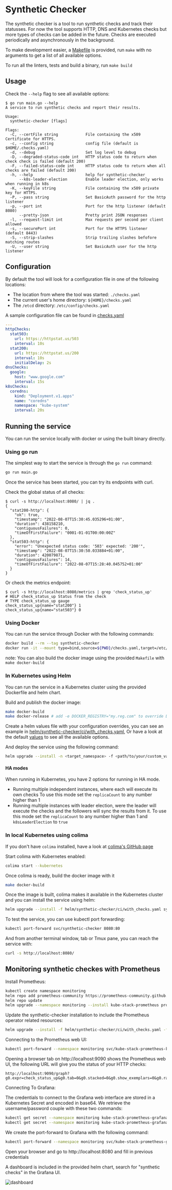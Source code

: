 # Synthetic Checker

The synthetic checker is a tool to run synthetic checks and track their statusses.
For now the tool supports HTTP, DNS and Kubernetes checks but more types of checks can be added in the future.
Checks are executed periodically and asynchronously in the background.

To make development easier, a [Makefile](./Makefile) is provided, run `make` with no arguments to get a list of all available options.

To run all the linters, tests and build a binary, run `make build`

## Usage

Check the `--help` flag to see all available options:

```console
$ go run main.go --help
A service to run synthetic checks and report their results.

Usage:
  synthetic-checker [flags]

Flags:
  -C, --certFile string            File containing the x509 Certificate for HTTPS.
  -c, --config string              config file (default is $HOME/.checks.yaml)
  -d, --debug                      Set log level to debug
  -D, --degraded-status-code int   HTTP status code to return when check check is failed (default 200)
  -F, --failed-status-code int     HTTP status code to return when all checks are failed (default 200)
  -h, --help                       help for synthetic-checker
      --k8s-leader-election        Enable leader election, only works when running in k8s
  -K, --keyFile string             File containing the x509 private key for HTTPS.
  -P, --pass string                Set BasicAuth password for the http listener
  -p, --port int                   Port for the http listener (default 8080)
      --pretty-json                Pretty print JSON responses
  -l, --request-limit int          Max requests per second per client allowed
  -s, --securePort int             Port for the HTTPS listener (default 8443)
  -S, --strip-slashes              Strip trailing slashes befofore matching routes
  -U, --user string                Set BasicAuth user for the http listener
```

## Configuration

By default the tool will look for a configuration file in one of the following locations:

- The location from where the tool was started: `./checks.yaml`
- The current user's home directory: `${HOME}/checks.yaml`
- The `/etcd` directory: `/etc/config/checks.yaml`

A sample configuration file can be found in [checks.yaml](./checks.yaml)

```yaml
---
httpChecks:
  stat503:
    url: https://httpstat.us/503
    interval: 10s
  stat200:
    url: https://httpstat.us/200
    interval: 10s
    initialDelay: 2s
dnsChecks:
  google:
    host: "www.google.com"
    interval: 15s
k8sChecks:
  coredns:
    kind: "Deployment.v1.apps"
    name: "coredns"
    namespace: "kube-system"
    interval: 20s
```

## Running the service

You can run the service locally with docker or using the built binary directly.

### Using go run

The simplest way to start the service is through the `go run` command:

```sh
go run main.go
```

Once the service has been started, you can try its endpoints with curl.

Check the global status of all checks:

```console
$ curl -s http://localhost:8080/ | jq .
{
  "stat200-http": {
    "ok": true,
    "timestamp": "2022-08-07T15:30:45.035296+01:00",
    "duration": 438158210,
    "contiguousFailures": 0,
    "timeOfFirstFailure": "0001-01-01T00:00:00Z"
  },
  "stat503-http": {
    "error": "Unexpected status code: '503' expected: '200'",
    "timestamp": "2022-08-07T15:30:50.033884+01:00",
    "duration": 420079871,
    "contiguousFailures": 14,
    "timeOfFirstFailure": "2022-08-07T15:28:40.045752+01:00"
  }
}
```

Or check the metrics endpoint:

```console
$ curl -s http://localhost:8080/metrics | grep 'check_status_up'
# HELP check_status_up Status from the check
# TYPE check_status_up gauge
check_status_up{name="stat200"} 1
check_status_up{name="stat503"} 0
```

### Using Docker

You can run the service through Docker with the following commands:

```sh
docker build --rm --tag synthetic-checker
docker run -it --mount type=bind,source=${PWD}/checks.yaml,target=/etc/config/checks.yaml -p 0.0.0.0:8080:8080 synthetic-checker
```

note: You can also build the docker image using the provided `Makefile` with `make docker-build`

### In Kubernetes using Helm

You can run the service in a Kubernetes cluster using the provided Dockerfile and helm chart.

Build and publish the docker image:

```sh
make docker-build
make docker-release # add -e DOCKER_REGISTRY="my.reg.com" to override Docker registry
```

Create a helm values file with your configuration overrides, you can see an example in [helm/synthetic-checker/ci/with_checks.yaml](./helm/synthetic-checker/ci/with_checks.yaml),
Or have a look at  the default [values](./helm/synthetic-checker/values.yaml) to see all the available options.

And deploy the service using the following command:

```sh
helm upgrade --install -n <target_namespace> -f <path/to/your/custom_values.yaml> synthetic-checker ./helm/synthetic-checker
```

#### HA modes

When running in Kubernetes, you have 2 options for running in HA mode.

- Running multiple independent instances, where each will execute its own checks
  To use this mode set the `replicaCount` to any number higher than 1
- Running multiple instances with leader election, were the leader will execute the checks and the followers will sync the results from it.
  To use this mode set the `replicaCount` to any number higher than 1 and `k8sLeaderElection` to `true`

### In local Kubernetes using colima

If you don't have `colima` installed, have a look at [colima's GitHub page](https://github.com/abiosoft/colima)

Start colima with Kubernetes enabled:

```sh
colima start --kubernetes
```

Once colima is ready, build the docker image with it

```sh
make docker-build
```

Once the image is built, colima makes it available in the Kubernetes cluster and you can install the service using helm:

```sh
helm upgrade --install -f helm/synthetic-checker/ci/with_checks.yaml synthetic-checker ./helm/synthetic-checker
```

To test the service, you can use kubectl port forwarding:

```sh
kubectl port-forward svc/synthetic-checker 8080:80
```

And from another terminal window, tab or Tmux pane, you can reach the service with:

```sh
curl -s http://localhost:8080/
```

## Monitoring synthetic checkes with Prometheus

Install Prometheus:

```sh
kubectl create namespace monitoring
helm repo add prometheus-community https://prometheus-community.github.io/helm-charts
helm repo update
helm upgrade --namespace monitoring --install kube-stack-prometheus prometheus-community/kube-prometheus-stack --set prometheus-node-exporter.hostRootFsMount.enabled=false --set prometheus.prometheusSpec.podMonitorSelectorNilUsesHelmValues=false --set prometheus.prometheusSpec.probeSelectorNilUsesHelmValues=false --set prometheus.prometheusSpec.ruleSelectorNilUsesHelmValues=false --set prometheus.prometheusSpec.serviceMonitorSelectorNilUsesHelmValues=false --set thanosRuler.thanosRulerSpec.ruleSelectorNilUsesHelmValues=false
```

Update the synthetic-checker installation to include the Prometheus operator related resources:

```sh
helm upgrade --install -f helm/synthetic-checker/ci/with_checks.yaml -f helm/synthetic-checker/ci/with_prom_op.yaml synthetic-checker ./helm/synthetic-checker
```

Connecting to the Prometheus web UI:

```sh
kubectl port-forward --namespace monitoring svc/kube-stack-prometheus-kube-prometheus 9090:9090
```

Opening a browser tab on http://localhost:9090 shows the Prometheus web UI, the following URL will give you the status of your HTTP checks:

```text
http://localhost:9090/graph?g0.expr=check_status_up&g0.tab=0&g0.stacked=0&g0.show_exemplars=0&g0.range_input=1h
```

Connecting To Grafana:

The credentials to connect to the Grafana web interface are stored in a Kubernetes Secret and encoded in base64. We retrieve the username/password couple with these two commands:

```sh
kubectl get secret --namespace monitoring kube-stack-prometheus-grafana -o jsonpath='{.data.admin-user}' | base64 -d
kubectl get secret --namespace monitoring kube-stack-prometheus-grafana -o jsonpath='{.data.admin-password}' | base64 -d
```

We create the port-forward to Grafana with the following command:

```sh
kubectl port-forward --namespace monitoring svc/kube-stack-prometheus-grafana 8080:80
```

Open your browser and go to http://localhost:8080 and fill in previous credentials

A dashboard is included in the provided helm chart, search for "synthetic checks" in the Grafana UI.

![dashboard](./imgs/dash.png)
